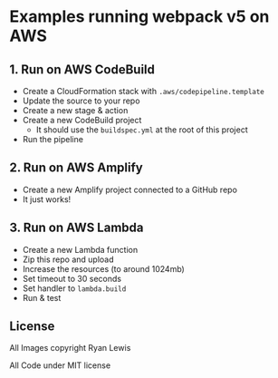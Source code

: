 # Examples running webpack v5 on AWS

## 1. Run on AWS CodeBuild

- Create a CloudFormation stack with `.aws/codepipeline.template`
- Update the source to your repo
- Create a new stage & action
- Create a new CodeBuild project
  - It should use the `buildspec.yml` at the root of this project
- Run the pipeline

## 2. Run on AWS Amplify

- Create a new Amplify project connected to a GitHub repo
- It just works!

## 3. Run on AWS Lambda

- Create a new Lambda function
- Zip this repo and upload
- Increase the resources (to around 1024mb)
- Set timeout to 30 seconds
- Set handler to `lambda.build`
- Run & test

## License

All Images copyright Ryan Lewis

All Code under MIT license

